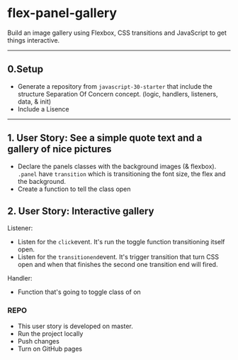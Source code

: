 # flex-panel-gallery

 Build an image gallery using Flexbox, CSS transitions and JavaScript to get things interactive.

---

## 0.Setup

- Generate a repository from `javascript-30-starter` that include the structure Separation Of Concern concept. (logic, handlers, listeners, data, & init)
- Include a Lisence

---

## 1. User Story: See a simple quote text and a gallery of nice pictures

- Declare the panels classes with the background images (& flexbox). `.panel` have `transition` which is transitioning the font size, the flex and the background.
- Create a function to tell the class open

## 2. User Story: Interactive gallery

Listener:

- Listen for the `click`event. It's run the toggle function transitioning itself open.
- Listen for the `transitionend`event. It's trigger transition that turn CSS open and when that finishes the second one transition end will fired.

Handler:

- Function that's going to toggle class of on

### REPO

- This user story is developed on master.
- Run the project locally
- Push changes
- Turn on GitHub pages
